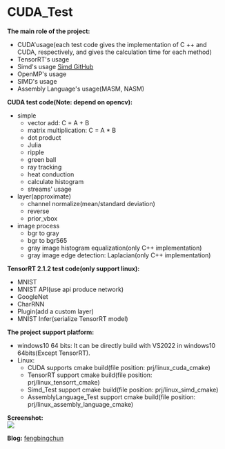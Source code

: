 # CUDA_Test
**The main role of the project:**
- CUDA'usage(each test code gives the implementation of C ++ and CUDA, respectively, and gives the calculation time for each method)
- TensorRT's usage
- Simd's usage [Simd GitHub](https://github.com/ermig1979/Simd)
- OpenMP's usage
- SIMD's usage
- Assembly Language's usage(MASM, NASM)

**CUDA test code(Note: depend on opencv):**
- simple
	- vector add: C = A + B
	- matrix multiplication: C = A * B
	- dot product
	- Julia
	- ripple
	- green ball
	- ray tracking
	- heat conduction
	- calculate histogram
	- streams' usage
- layer(approximate)
	- channel normalize(mean/standard deviation)
	- reverse
	- prior_vbox
- image process
	- bgr to gray
	- bgr to bgr565
	- gray image histogram equalization(only C++ implementation)
	- gray image edge detection: Laplacian(only C++ implementation)

**TensorRT 2.1.2 test code(only support linux):**
- MNIST
- MNIST API(use api produce network)
- GoogleNet
- CharRNN
- Plugin(add a custom layer)
- MNIST Infer(serialize TensorRT model)

**The project support platform:**
- windows10 64 bits: It can be directly build with VS2022 in windows10 64bits(Except TensorRT).
- Linux:
	- CUDA supports cmake build(file position: prj/linux_cuda_cmake)
	- TensorRT support cmake build(file position: prj/linux_tensorrt_cmake)
	- Simd_Test support cmake build(file position: prj/linux_simd_cmake)
	- AssemblyLanguage_Test support cmake build(file position: prj/linux_assembly_language_cmake)

**Screenshot:**  
![](https://github.com/fengbingchun/CUDA_Test/blob/master/prj/x86_x64_vc12/Screenshot.png)

**Blog:** [fengbingchun](http://blog.csdn.net/fengbingchun/article/category/1531463)

